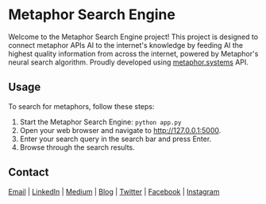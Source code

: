 # Metaphor Search Engine
Welcome to the Metaphor Search Engine project! This project is designed to connect metaphor APIs AI to the internet's knowledge by feeding AI the highest quality information from across the internet, powered by Metaphor's neural search algorithm. Proudly developed using [metaphor.systems](https://www.metaphor.systems/) API.

## Usage
To search for metaphors, follow these steps:
1. Start the Metaphor Search Engine: ```python app.py```
2. Open your web browser and navigate to http://127.0.0.1:5000.
3. Enter your search query in the search bar and press Enter.
4. Browse through the search results.

## Contact
<a href="mailto:sanghvi_kavish@yahoo.in">Email</a> | <a href="https://www.linkedin.com/in/kavishsanghvi">LinkedIn</a> | <a href="https://www.medium.com/@kavishsanghvi">Medium</a> | <a href="https://kavishsanghviblog.wordpress.com">Blog</a> | <a href="https://twitter.com/kavishsanghvi25">Twitter</a> | <a href="https://www.facebook.com/kavish.sanghvi.5">Facebook</a> | <a href="https://www.instagram.com/kavishsanghvi96">Instagram</a>

